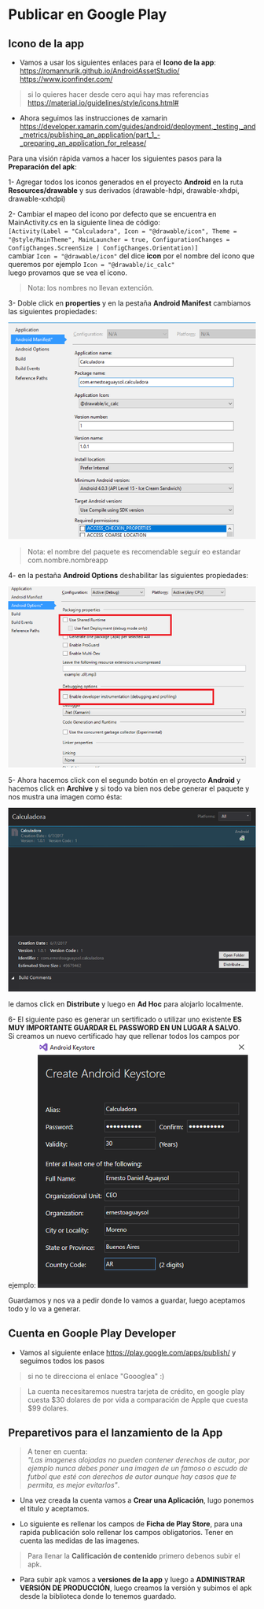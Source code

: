 # Publicar en Google Play

## Icono de la app

* Vamos a usar los siguientes enlaces para el **Icono de la app**:  
https://romannurik.github.io/AndroidAssetStudio/  
https://www.iconfinder.com/

> si lo quieres hacer desde cero aqui hay mas referencias  
https://material.io/guidelines/style/icons.html#

* Ahora seguimos las instrucciones de xamarin  
https://developer.xamarin.com/guides/android/deployment,_testing,_and_metrics/publishing_an_application/part_1_-_preparing_an_application_for_release/

Para una visión rápida vamos  a hacer los siguientes pasos para la **Preparación del apk**:  

1- Agregar todos los iconos generados en el proyecto **Android** en la ruta **Resources/drawable** y sus derivados (drawable-hdpi, drawable-xhdpi, drawable-xxhdpi)  

2- Cambiar el mapeo del icono por defecto que se encuentra en MainActivity.cs en la siguiente linea de código:  
``[Activity(Label = "Calculadora", Icon = "@drawable/icon", Theme = "@style/MainTheme", MainLauncher = true, ConfigurationChanges = ConfigChanges.ScreenSize | ConfigChanges.Orientation)]``  
cambiar ``Icon = "@drawable/icon"`` del dice **icon** por el nombre del icono que queremos por ejemplo ``Icon = "@drawable/ic_calc"``  
luego provamos que se vea el icono.

> Nota: los nombres no llevan extención.

3- Doble click en **properties** y en la pestaña **Android Manifest** cambiamos las siguientes propiedades:

![](https://github.com/ernestoaguaysol/mis-guias/blob/master/Imagenes/Calculadora/calculadora-Captura%20de%20pantalla%20(30).png)

> Nota: el nombre del paquete es recomendable seguir eo estandar com.nombre.nombreapp

4- en la pestaña **Android Options** deshabilitar las siguientes propiedades:

![](https://github.com/ernestoaguaysol/mis-guias/blob/master/Imagenes/Calculadora/calculadora-Captura%20de%20pantalla%20(31).png)

5- Ahora hacemos click con el segundo botón en el proyecto **Android** y hacemos click en **Archive** y si todo va bien nos debe generar el paquete y nos mustra una imagen como ésta:

![](https://github.com/ernestoaguaysol/mis-guias/blob/master/Imagenes/Calculadora/calculadora-Captura%20de%20pantalla%20(32).png)

le damos click en **Distribute** y luego en **Ad Hoc** para alojarlo localmente.

6- El siguiente paso es generar un sertificado o utilizar uno existente **ES MUY IMPORTANTE GUARDAR EL PASSWORD EN UN LUGAR A SALVO**.  
Si creamos un nuevo certificado hay que rellenar todos los campos por ejemplo:
![](https://github.com/ernestoaguaysol/mis-guias/blob/master/Imagenes/Calculadora/calculadora-Captura%20de%20pantalla%20(33).png)

Guardamos y nos va a pedir donde lo vamos a guardar, luego aceptamos todo y lo va a generar.

## Cuenta en Goople Play Developer

* Vamos al siguiente enlace https://play.google.com/apps/publish/ y seguimos todos los pasos

> si no te direcciona el enlace "Goooglea" :)

> La cuenta necesitaremos nuestra tarjeta de crédito, en google play cuesta $30 dolares de por vida a comparación de Apple que cuesta $99 dolares.


## Preparetivos para el lanzamiento de la App

>A tener en cuenta:  
*"Las imagenes alojadas no pueden contener derechos de autor, por ejemplo nunca debes poner una imagen de un famoso o escudo de futbol que esté con derechos de autor aunque hay casos que te permita, es mejor evitarlos"*.  

* Una vez creada la cuenta vamos a **Crear una Aplicación**, lugo ponemos el titulo y aceptamos.

* Lo siguiente es rellenar los campos de **Ficha de Play Store**, para una rapida publicación solo rellenar los campos obligatorios. Tener en cuenta las medidas de las imagenes.  
> Para llenar la **Calificación de contenido** primero debenos subir el apk.  

* Para subir apk vamos a **versiones de la app** y luego a **ADMINISTRAR VERSIÓN DE PRODUCCIÓN**, luego creamos la versión y subimos el apk desde la biblioteca donde lo tenemos guardado.
